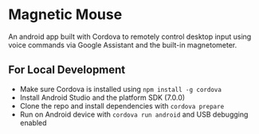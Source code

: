 # Magnetic Mouse

An android app built with Cordova to remotely control desktop input using voice commands via Google Assistant and the built-in magnetometer.

## For Local Development

* Make sure Cordova is installed using `npm install -g cordova`
* Install Android Studio and the platform SDK (7.0.0)
* Clone the repo and install dependencies with `cordova prepare`
* Run on Android device with `cordova run android` and USB debugging enabled